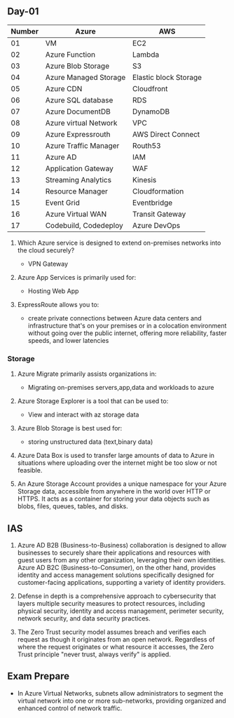 ## Day-01

| Number       | Azure                | AWS  |
|--------------|-----------------------------|---------|
| 01 | VM  | EC2 |
| 02          | Azure Function        | Lambda |
| 03     | Azure Blob Storage   | S3 |
| 04     | Azure Managed Storage   | Elastic block Storage |
| 05     | Azure CDN   | Cloudfront |
| 06     | Azure SQL database    | RDS |
| 07     | Azure DocumentDB   | DynamoDB |
| 08     | Azure virtual Network   | VPC |
| 09     | Azure Expressrouth   | AWS Direct Connect |
| 10     | Azure Traffic Manager    | Routh53 |
| 11     | Azure AD   | IAM |
| 12     | Application Gateway   | WAF |
| 13     | Streaming Analytics   | Kinesis |
| 14     | Resource Manager   | Cloudformation |
| 15     | Event Grid   | Eventbridge |
| 16     | Azure Virtual WAN   | Transit Gateway |
| 17     | Codebuild, Codedeploy   | Azure DevOps |

01. Which Azure service is designed to extend on-premises networks into the cloud securely?
      - VPN Gateway

02. Azure App Services is primarily used for:
      - Hosting Web App

03. ExpressRoute allows you to:
      - create private connections between Azure data centers and infrastructure that's on your premises or in a colocation environment without going over the public internet, offering more reliability, faster speeds, and lower latencies

### Storage

01. Azure Migrate primarily assists organizations in:
      - Migrating on-premises servers,app,data and workloads to azure

02. Azure Storage Explorer is a tool that can be used to:
      - View and interact with az storage data

03. Azure Blob Storage is best used for:
      - storing unstructured data (text,binary data)

04. Azure Data Box is used to transfer large amounts of data to Azure in situations where uploading over the internet might be too slow or not feasible.

05. An Azure Storage Account provides a unique namespace for your Azure Storage data, accessible from anywhere in the world over HTTP or HTTPS. It acts as a container for storing your data objects such as blobs, files, queues, tables, and disks.

## IAS

01. Azure AD B2B (Business-to-Business) collaboration is designed to allow businesses to securely share their applications and resources with guest users from any other organization, leveraging their own identities.
    Azure AD B2C (Business-to-Consumer), on the other hand, provides identity and access management solutions specifically designed for customer-facing applications, supporting a variety of identity providers.

02. Defense in depth is a comprehensive approach to cybersecurity that layers multiple security measures to protect resources, including physical security, identity and access management, perimeter security, network security, and data security practices.

03. The Zero Trust security model assumes breach and verifies each request as though it originates from an open network. Regardless of where the request originates or what resource it accesses, the Zero Trust principle "never trust, always verify" is applied.

## Exam Prepare

- In Azure Virtual Networks, subnets allow administrators to segment the virtual network into one or more sub-networks, providing organized and enhanced control of network traffic.

